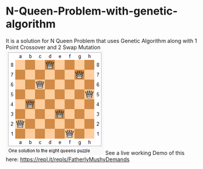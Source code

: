 # N-Queen-Problem-with-genetic-algorithm
 It is a solution for N Queen Problem that uses Genetic Algorithm along with 1 Point Crossover and 2 Swap Mutation
<img src="8-queens.png">
See a live working Demo of this here: https://repl.it/repls/FatherlyMushyDemands
